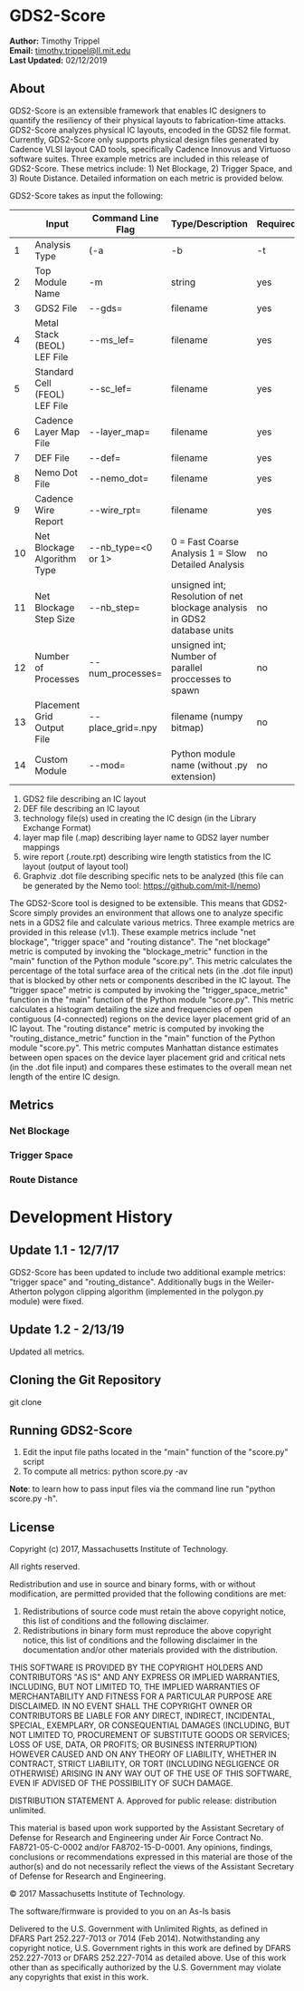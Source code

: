 # GDS2-Score

**Author:**			Timothy Trippel <br>
**Email:**			timothy.trippel@ll.mit.edu <br>
**Last Updated:**	02/12/2019 <br>

## About

GDS2-Score is an extensible framework that enables IC designers to quantify the resiliency of their physical layouts to fabrication-time attacks. GDS2-Score analyzes physical IC layouts, encoded in the GDS2 file format. Currently, GDS2-Score only supports physical design files generated by Cadence VLSI layout CAD tools, specifically Cadence Innovus and Virtuoso software suites. Three example metrics are included in this release of GDS2-Score. These metrics include: 1) Net Blockage, 2) Trigger Space, and 3) Route Distance. Detailed information on each metric is provided below.

GDS2-Score takes as input the following:

|    | Input                         | Command Line Flag           | Type/Description                                                                                                         | Required? | Default |
|----|-------------------------------|-----------------------------|--------------------------------------------------------------------------------------------------------------------------|-----------|---------|
| 1  | Analysis Type                 | (-a|-b|-t|-e)               | -a = compute all metrics -b = compute net blockage only -t = compute trigger space only -r = compute route distance only | yes       | none    |
| 2  | Top Module Name               | -m <top module name>        | string                                                                                                                   | yes       | none    |
| 3  | GDS2 File                     | --gds=<filename>            | filename                                                                                                                 | yes       | none    |
| 4  | Metal Stack (BEOL) LEF File   | --ms_lef=<filename>         | filename                                                                                                                 | yes       | none    |
| 5  | Standard Cell (FEOL) LEF File | --sc_lef=<filename>         | filename                                                                                                                 | yes       | none    |
| 6  | Cadence Layer Map File        | --layer_map=<filename>      | filename                                                                                                                 | yes       | none    |
| 7  | DEF File                      | --def=<filename>            | filename                                                                                                                 | yes       | none    |
| 8  | Nemo Dot File                 | --nemo_dot=<filename>       | filename                                                                                                                 | yes       | none    |
| 9  | Cadence Wire Report           | --wire_rpt=<filename>       | filename                                                                                                                 | yes       | none    |
| 10 | Net Blockage Algorithm Type   | --nb_type=<0 or 1>          | 0 = Fast Coarse Analysis 1 = Slow Detailed Analysis                                                                      | no        | 1       |
| 11 | Net Blockage Step Size        | --nb_step=<number>          | unsigned int; Resolution of net blockage  analysis in GDS2 database units                                                | no        | 1       |
| 12 | Number of Processes           | --num_processes=<number>    | unsigned int; Number of parallel  proccesses to spawn                                                                    | no        | 1       |
| 13 | Placement Grid Output File    | --place_grid=<filename>.npy | filename (numpy bitmap)                                                                                                  | no        | NULL    |
| 14 | Custom Module                 | --mod=<custom module name>  | Python module name  (without .py extension)                                                                              | no        | NULL    |

1. GDS2 file describing an IC layout
2. DEF file describing an IC layout
3. technology file(s) used in creating the IC design (in the Library Exchange Format)
4. layer map file (.map) describing layer name to GDS2 layer number mappings
5. wire report (.route.rpt) describing wire length statistics from the IC layout (output of layout tool)
6. Graphviz .dot file describing specific nets to be analyzed (this file can be generated by the Nemo tool: https://github.com/mit-ll/nemo)

The GDS2-Score tool is designed to be extensible. This means that GDS2-Score simply provides an environment that allows one to analyze specific nets in a GDS2 file and calculate various metrics. Three example metrics are provided in this release (v1.1). These example metrics include "net blockage", "trigger space" and "routing distance". The "net blockage" metric is computed by invoking the "blockage_metric" function in the "main" function of the Python module "score.py". This metric calculates the percentage of the total surface area of the critical nets (in the .dot file input) that is blocked by other nets or components described in the IC layout. The "trigger space" metric is computed by invoking the "trigger_space_metric" function in the "main" function of the Python module "score.py". This metric calculates a histogram detailing the size and frequencies of open contiguous (4-connected) regions on the device layer placement grid of an IC layout. The "routing distance" metric is computed by invoking the "routing_distance_metric" function in the "main" function of the Python module "score.py". This metric computes Manhattan distance estimates between open spaces on the device layer placement grid and critical nets (in the .dot file input) and compares these estimates to the overall mean net length of the entire IC design.

## Metrics

### Net Blockage
### Trigger Space
### Route Distance

# Development History

## Update 1.1 - 12/7/17
GDS2-Score has been updated to include two additional example metrics: "trigger space" and "routing_distance". Additionally bugs in the Weiler-Atherton polygon clipping algorithm (implemented in the polygon.py module) were fixed.

## Update 1.2 - 2/13/19
Updated all metrics.

## Cloning the Git Repository
git clone <GDS2-Score Repository URL>

## Running GDS2-Score

1. Edit the input file paths located in the "main" function of the "score.py" script
2. To compute all metrics: python score.py -av 

**Note**: to learn how to pass input files via the command line run "python score.py -h".

## License
Copyright (c) 2017, Massachusetts Institute of Technology.

All rights reserved.

Redistribution and use in source and binary forms, with or without
modification, are permitted provided that the following conditions are met:

1. Redistributions of source code must retain the above copyright notice, this
   list of conditions and the following disclaimer.
2. Redistributions in binary form must reproduce the above copyright notice,
   this list of conditions and the following disclaimer in the documentation
   and/or other materials provided with the distribution.

THIS SOFTWARE IS PROVIDED BY THE COPYRIGHT HOLDERS AND CONTRIBUTORS "AS IS" AND
ANY EXPRESS OR IMPLIED WARRANTIES, INCLUDING, BUT NOT LIMITED TO, THE IMPLIED
WARRANTIES OF MERCHANTABILITY AND FITNESS FOR A PARTICULAR PURPOSE ARE
DISCLAIMED. IN NO EVENT SHALL THE COPYRIGHT OWNER OR CONTRIBUTORS BE LIABLE FOR
ANY DIRECT, INDIRECT, INCIDENTAL, SPECIAL, EXEMPLARY, OR CONSEQUENTIAL DAMAGES
(INCLUDING, BUT NOT LIMITED TO, PROCUREMENT OF SUBSTITUTE GOODS OR SERVICES;
LOSS OF USE, DATA, OR PROFITS; OR BUSINESS INTERRUPTION) HOWEVER CAUSED AND
ON ANY THEORY OF LIABILITY, WHETHER IN CONTRACT, STRICT LIABILITY, OR TORT
(INCLUDING NEGLIGENCE OR OTHERWISE) ARISING IN ANY WAY OUT OF THE USE OF THIS
SOFTWARE, EVEN IF ADVISED OF THE POSSIBILITY OF SUCH DAMAGE.

DISTRIBUTION STATEMENT A. Approved for public release: distribution unlimited.

This material is based upon work supported by the Assistant Secretary of Defense
for Research and Engineering under Air Force Contract No. FA8721-05-C-0002
and/or FA8702-15-D-0001. Any opinions, findings, conclusions or recommendations
expressed in this material are those of the author(s) and do not necessarily
reflect the views of the Assistant Secretary of Defense for Research and
Engineering.

© 2017 Massachusetts Institute of Technology.

The software/firmware is provided to you on an As-Is basis

Delivered to the U.S. Government with Unlimited Rights, as defined in DFARS Part
252.227-7013 or 7014 (Feb 2014). Notwithstanding any copyright notice, U.S.
Government rights in this work are defined by DFARS 252.227-7013 or DFARS
252.227-7014 as detailed above. Use of this work other than as specifically
authorized by the U.S. Government may violate any copyrights that exist in this
work.
